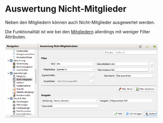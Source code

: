 # Auswertung Nicht-Mitglieder

Neben den Mitgliedern können auch Nicht-Mitglieder ausgewertet werden.

Die Funktionalität ist wie bei den [Mitgliedern](auswertung-mitglieder.md) allerdings mit weniger Filter Attributen.

![](../../../v3.0.x/auswertungen/img/NichtMitgliederView.png)

